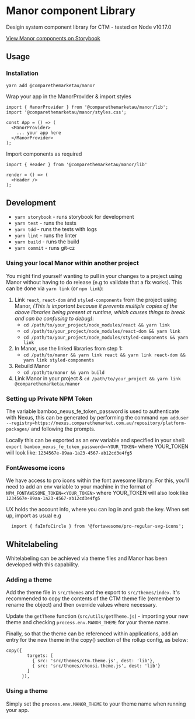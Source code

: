 # Manor component Library
Desigin system component library for CTM - tested on Node v10.17.0

[View Manor components on Storybook](https://services.dev.comparethemarket.cloud/manor/)

## Usage

### Installation

`yarn add @comparethemarketau/manor`

Wrap your app in the ManorProvider & import styles

```
import { ManorProvider } from '@comparethemarketau/manor/lib';
import '@comparethemarketau/manor/styles.css';

const App = () => (
  <ManorProvider>
    ... your app here
  </ManorProvider>
);
```

Import components as required

```
import { Header } from '@comparethemarketau/manor/lib'

render = () => (
  <Header />
);
```

## Development

- `yarn storybook` - runs storybook for development
- `yarn test` - runs the tests
- `yarn tdd` - runs the tests with logs
- `yarn lint` - runs the linter
- `yarn build` - runs the build
- `yarn commit` - runs git-cz

### Using your local Manor within another project

You might find yourself wanting to pull in your changes to a project using Manor without having to do release (e.g to 
validate that a fix works). This can be done via `yarn link` (or `npm link`):

1. Link `react`, `react-dom` and `styled-components` from the project using Manor, 
*(This is important because it prevents multiple copies of the above libraries being present at runtime, which causes 
things to break and can be confusing to debug)*:
    * `cd /path/to/your_project/node_modules/react && yarn link`
    * `cd /path/to/your_project/node_modules/react-dom && yarn link`
    * `cd /path/to/your_project/node_modules/styled-components && yarn link`
2. In Manor, use the linked libraries from step 1:
    * `cd /path/to/manor && yarn link react && yarn link react-dom && yarn link styled-components`
3. Rebuild Manor
    * `cd /path/to/manor && yarn build`
4. Link Manor in your project
    & `cd /path/to/your_project && yarn link @comparethemarketau/manor`     


### Setting up  Private NPM Token
The variable bamboo_nexus_fe_token_password is used to authenticate with Nexus, this can be generated by performing the command `npm adduser --registry=https://nexus.comparethemarket.com.au/repository/platform-packages/` and following the prompts.

Locally this can be exported as an env variable and specified in your shell: `export bamboo_nexus_fe_token_password=<YOUR_TOKEN>` where YOUR_TOKEN will look like: `1234567e-89aa-1a23-4567-ab12cd3e4fg5`
                            
### FontAwesome icons
We have access to pro icons within the font awesome library. For this, you'll need to add an env variable to your machine in the format of `NPM_FONTAWESOME_TOKEN=<YOUR_TOKEN>` where YOUR_TOKEN will also look like `1234567e-89aa-1a23-4567-ab12cd3e4fg5`

UX holds the account info, where you can log in and grab the key. When set up, import as usual e.g

```
  import { faInfoCircle } from '@fortawesome/pro-regular-svg-icons';
```

## Whitelabeling
Whitelabeling can be achieved via theme files and Manor has been developed with this capability. 

### Adding a theme

Add the theme file in `src/themes` and the export to `src/themes/index`. It's recommended to copy the contents of the CTM
theme file (remember to rename the object) and then override values where necessary.

Update the `getTheme` function (`src/utils/getTheme.js`) - importing your new theme and checking `process.env.MANOR_THEME`
for your theme name.

Finally, so that the theme can be referenced within applications, add an entry for the new theme in the copy() section
of the rollup config, as below:

```
copy({
        targets: [
          { src: 'src/themes/ctm.theme.js', dest: 'lib'},
          { src: 'src/themes/choosi.theme.js', dest: 'lib'}
        ]
      }),
```

### Using a theme

Simply set the `process.env.MANOR_THEME` to your theme name when running your app.
